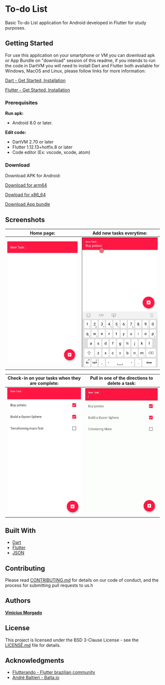 # To-do List

Basic To-do List application for Android developed in Flutter for study purposes.

## Getting Started

For use this application on your smartphone or VM you can download apk or App Bundle on "download" session of this readme, if you intends to run the code in DartVM you will need to install Dart and Flutter both available for Windows, MacOS and Linux, please follow links for more information:

[Dart - Get Started, Installation](https://dart.dev/get-dart)

[Flutter - Get Started, Installation](https://flutter.dev/docs/get-started/install)

### Prerequisites

**Run apk:**
* Android 8.0 or later.

**Edit code:**
* DartVM 2.70 or later
* Flutter 1.12.13+hotfix.8 or later
* Code editor (Ex: vscode, xcode, atom)

### Download

Download APK for Android:

[Download for arm64](https://drive.google.com/u/0/uc?id=17BrxCSY6pDrPfvBJlOpry0teYpz33gkd&export=download)

[Dowload for x86_64](https://drive.google.com/u/0/uc?id=1HE7QrO9ZfDT5E-YJznQERSbmP6q3DahM&export=download)

[Download App bundle](https://drive.google.com/file/d/1e-1w30u4bSFMC19YttGWHCVi9QXrD3DX/view)

## Screenshots
Home page: | Add new tasks everytime:
:-------------------------:|:-------------------------:
![](https://github.com/viniciusmorgado/todolist/blob/master/lib/resources/img/interface/begin.png) | ![](https://github.com/viniciusmorgado/todolist/blob/master/lib/resources/img/interface/new_task.png)

Check-in on your tasks when they are complete: | Pull in one of the directions to delete a task:
:-------------------------:|:-------------------------:
![](https://github.com/viniciusmorgado/todolist/blob/master/lib/resources/img/interface/check_tasks.png) | ![](https://github.com/viniciusmorgado/todolist/blob/master/lib/resources/img/interface/ezgif.com-resize.gif)

## Built With

* [Dart](https://dart.dev/)
* [Flutter](https://flutter.dev/)
* [JSON](https://www.json.org/json-en.html)

## Contributing

Please read [CONTRIBUTING.md](https://github.com/viniciusmorgado/todolist/blob/master/CONTRIBUTING.md) for details on our code of conduct, and the process for submitting pull requests to us.h

## Authors

[**Vinicius Morgado**](https://github.com/viniciusmorgado)

## License

This project is licensed under the BSD 3-Clause License - see the [LICENSE.md](LICENSE.md) file for details.

## Acknowledgments

* [Flutterando - Flutter brazilian community](https://flutterando.com.br/)
* [André Baltieri - Balta.io](https://balta.io/)
